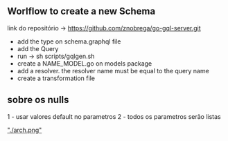 ## Worlflow to create a new Schema

link do repositório -> https://github.com/znobrega/go-gql-server.git

- add the type on schema.graphql file
- add the Query
- run -> sh scripts/gqlgen.sh
- create a NAME_MODEL.go on models package
- add a resolver. the resolver name must be equal to the query name 
- create a transformation file

## sobre os nulls

1 - usar valores default no parametros
2 - todos os parametros serão listas

["./arch.png"](./arch.png)